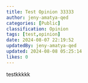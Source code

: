 ```yaml
---
title: Test Opinion 33333
author: jeny-amatya-qed
categories: [Public]
classification: Opinion
tags: [test,opinion]
date: 2024-08-07 22:19:52 
updatedBy: jeny-amatya-qed
updated: 2024-08-08 05:25:14 
likes: 0
---
```


testkkkkk